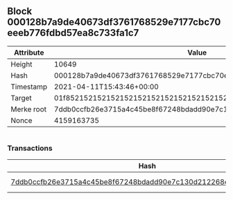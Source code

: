## Block 000128b7a9de40673df3761768529e7177cbc70eeeb776fdbd57ea8c733fa1c7

Attribute | Value
--- | ---
Height | 10649
Hash | 000128b7a9de40673df3761768529e7177cbc70eeeb776fdbd57ea8c733fa1c7
Timestamp | 2021-04-11T15:43:46+00:00
Target | 01f8521521521521521521521521521521521521521521521521521521521521
Merke root | 7ddb0ccfb26e3715a4c45be8f67248bdadd90e7c130d212268e44f82251da62e
Nonce | 4159163735

```

```

### Transactions

Hash | Amount
--- | ---
[7ddb0ccfb26e3715a4c45be8f67248bdadd90e7c130d212268e44f82251da62e](7ddb0ccfb26e3715a4c45be8f67248bdadd90e7c130d212268e44f82251da62e.md) | 10.00000000 SKEPTI 
